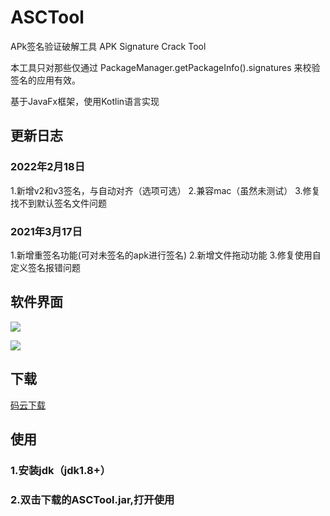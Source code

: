 # ASCTool

APk签名验证破解工具 APK Signature Crack Tool

本工具只对那些仅通过 PackageManager.getPackageInfo().signatures 来校验签名的应用有效。

基于JavaFx框架，使用Kotlin语言实现
## 更新日志

### 2022年2月18日
1.新增v2和v3签名，与自动对齐（选项可选）
2.兼容mac（虽然未测试）
3.修复找不到默认签名文件问题

### 2021年3月17日
1.新增重签名功能(可对未签名的apk进行签名) 
2.新增文件拖动功能
3.修复使用自定义签名报错问题


## 软件界面

![](https://images.gitee.com/uploads/images/2019/0922/131337_2e0b8f07_5050769.png)

![](https://images.gitee.com/uploads/images/2019/0922/131337_755422d7_5050769.png)

## 下载

[码云下载](https://gitee.com/stars-one/ASCTool/raw/master/out/artifacts/ASCTool_jar/ASCTool.jar)

## 使用
### 1.安装jdk（jdk1.8+）
### 2.双击下载的ASCTool.jar,打开使用

